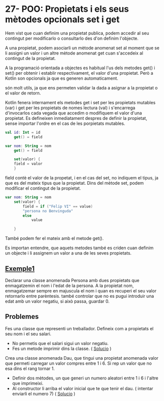 # 27- POO: Propietats i els seus mètodes opcionals set i get

Hem vist que cuan definim una propietat publica, podem accedir al seu contingut per modificarlo o consultarlo des d'on definim l'objecte.

A una propietat, podem asociarli un mètode anomenat set al moment que se li assigni un valor i un altre mètode anomenat get cuan s'accedeix al contingut de la propietat.

A la programació orientada a objectes es habitual l'us dels metodes get() i set() per obtenir i establir respectivament, el valor d'una propietat. Però a Kotlin son opcionals ja que es generen automaticament.

són molt utils, ja que ens permeten validar la dada a asignar a la propietat o el valor de retorn.

Kotlin fenera internament els metodes get i set per les propietats mutables (var) i get per les propietats de nomes lectura (val) i s'encarrega d'invocarlos cada vegada que accedim o modifiquem el valor d'una propietat. Es defineixen inmediatament despres de definir la propietat, sense importar l'ordre en el cas de les porpietats mutables.

```kotlin
val id: Int = id
    get() = field

var nom: String = nom
    get() = field

    set(valor) {
	field = valor
    }
```

field contè el valor de la propetat, i en el cas del set, no indiquem el tipus, ja que es del mateix tipus que la propietat. Dins del mètode set, podem modificar el contingut de la propietat. 

```kotlin
var nom: String = nom
    set(valor) {
        field = if ("Felip VI" == value) 
		"persona no Benvinguda"
        else
            value

    }
```

També podem fer el mateix amb el metode get().

Es importan entendre, que aquets metodes també es criden cuan definim un objecte i li assignem un valor a una de les seves propietats.

## [Exemple1](https://github.com/marcmoiagese/curskotlin/blob/master/27-POO-Propietats_i_els_seus_metodes_opcionals_set_i_get/Exemple1/src/main/kotlin/Main.kt)

Declarar una classe anomenada Persona amb dues propietats que enmagatzemin el nom i l'edat de la persona. A la propietat nom, enmagatzemar sempre en majuscula el nom i quan es recuperi el seu valor retornarlo entre parèntesis. també controlar que no es pugui introduir una edat amb un valor negatiu, si això passa, guardar 0.

## Problemes

Fes una classe que representi un treballador. Defineix com a propietats el seu nom i el seu salari.
- No permetis que el salari sigui un valor negatiu.
- Fes un metode imprimir dins la classe. ( [Solucio](https://github.com/marcmoiagese/curskotlin/blob/master/27-POO-Propietats_i_els_seus_metodes_opcionals_set_i_get/Problema1/src/main/kotlin/Main.kt) )

Crea una classe anomenada Dau, que tingui una propietat anomenada valor  que permeti carregar un valor compres entre 1 i 6. Si rep un valor que no esa dins el rang tornar 1.
- Definir dos mètodes, un que generi un numero aleatori entre 1 i 6 i l'altre que imprimeixi.
- Al constructor li arriba el valor inicial que te que tenir el dau. ( intentar enviarli el numero 7) ( [Solucio](https://github.com/marcmoiagese/curskotlin/blob/master/27-POO-Propietats_i_els_seus_metodes_opcionals_set_i_get/Problema1/src/main/kotlin/Main.kt) )
